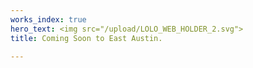 ```yaml
---
works_index: true
hero_text: <img src="/upload/LOLO_WEB_HOLDER_2.svg">
title: Coming Soon to East Austin.

---
```

<Hero :text="$page.frontmatter.hero_text" />
<WorksList />